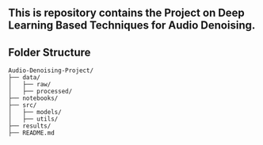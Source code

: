 ## This is repository contains the Project on Deep Learning Based Techniques for Audio Denoising.

## Folder Structure

```
Audio-Denoising-Project/
├── data/
│   ├── raw/
│   ├── processed/
├── notebooks/
├── src/
│   ├── models/
│   ├── utils/
├── results/
├── README.md
```

